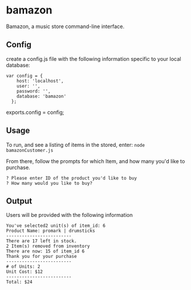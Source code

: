 # bamazon
Bamazon, a music store command-line interface. 

## Config
create a config.js file with the following information specific to your local database: 
```
var config = {
    host: 'localhost',
    user: '',
    password: '',
    database: 'bamazon'
  };
```

exports.config = config;

## Usage 
To run, and see a listing of items in the stored, enter: 
```node bamazonCustomer.js```

From there, follow the prompts for which Item, and how many you'd like to purchase. 

``` 
? Please enter ID of the product you'd like to buy
? How many would you like to buy?
```

## Output
Users will be provided with the following information
```-------------------------
You've selected2 unit(s) of item_id: 6
Product Name: promark | drumsticks
-------------------------
There are 17 left in stock.
2 Item(s) removed from inventory
There are now: 15 of item_id 6
Thank you for your purchase
-------------------------
# of Units: 2
Unit Cost: $12
-------------------------
Total: $24
```
